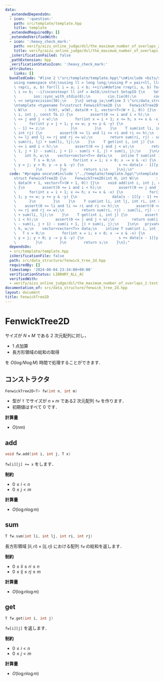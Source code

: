 ```yaml
---
data:
  _extendedDependsOn:
  - icon: ':question:'
    path: src/template/template.hpp
    title: template
  _extendedRequiredBy: []
  _extendedVerifiedWith:
  - icon: ':heavy_check_mark:'
    path: verify/aizu_online_judge/dsl/the_maximum_number_of_overlaps_2.test.cpp
    title: verify/aizu_online_judge/dsl/the_maximum_number_of_overlaps_2.test.cpp
  _isVerificationFailed: false
  _pathExtension: hpp
  _verificationStatusIcon: ':heavy_check_mark:'
  attributes:
    links: []
  bundledCode: "#line 2 \"src/template/template.hpp\"\n#include <bits/stdc++.h>\n\
    using namespace std;\nusing ll = long long;\nusing P = pair<ll, ll>;\n#define\
    \ rep(i, a, b) for(ll i = a; i < b; ++i)\n#define rrep(i, a, b) for(ll i = a;\
    \ i >= b; --i)\nconstexpr ll inf = 4e18;\nstruct SetupIO {\n    SetupIO() {\n\
    \        ios::sync_with_stdio(0);\n        cin.tie(0);\n        cout << fixed\
    \ << setprecision(30);\n    }\n} setup_io;\n#line 3 \"src/data_structure/fenwick_tree_2d.hpp\"\
    \ntemplate <typename T>\nstruct FenwickTree2D {\n    FenwickTree2D(int H, int\
    \ W)\n        : h(H), w(W), data(H + 1, vector<T>(W + 1, 0)) {}\n    void add(int\
    \ i, int j, const T& z) {\n        assert(0 <= i and i < h);\n        assert(0\
    \ <= j and j < w);\n        for(int x = i + 1; x <= h; x += x & -x) {\n      \
    \      for(int y = j + 1; y <= w; y += y & -y) {\n                data[x - 1][y\
    \ - 1] += z;\n            }\n        }\n    }\n    T sum(int li, int lj, int ri,\
    \ int rj) {\n        assert(0 <= li and li <= ri and ri <= h);\n        assert(0\
    \ <= lj and lj <= rj and rj <= w);\n        return sum(ri, rj) - sum(li, rj) -\
    \ sum(ri, lj) + sum(li, lj);\n    }\n    T get(int i, int j) {\n        assert(0\
    \ <= i and i < h);\n        assert(0 <= j and j < w);\n        return sum(i +\
    \ 1, j + 1) - sum(i, j + 1) - sum(i + 1, j) + sum(i, j);\n    }\n\n   private:\n\
    \    int h, w;\n    vector<vector<T>> data;\n    inline T sum(int i, int j) {\n\
    \        T s = 0;\n        for(int x = i; x > 0; x -= x & -x) {\n            for(int\
    \ y = j; y > 0; y -= y & -y) {\n                s += data[x - 1][y - 1];\n   \
    \         }\n        }\n        return s;\n    }\n};\n"
  code: "#pragma once\n#include \"../template/template.hpp\"\ntemplate <typename T>\n\
    struct FenwickTree2D {\n    FenwickTree2D(int H, int W)\n        : h(H), w(W),\
    \ data(H + 1, vector<T>(W + 1, 0)) {}\n    void add(int i, int j, const T& z)\
    \ {\n        assert(0 <= i and i < h);\n        assert(0 <= j and j < w);\n  \
    \      for(int x = i + 1; x <= h; x += x & -x) {\n            for(int y = j +\
    \ 1; y <= w; y += y & -y) {\n                data[x - 1][y - 1] += z;\n      \
    \      }\n        }\n    }\n    T sum(int li, int lj, int ri, int rj) {\n    \
    \    assert(0 <= li and li <= ri and ri <= h);\n        assert(0 <= lj and lj\
    \ <= rj and rj <= w);\n        return sum(ri, rj) - sum(li, rj) - sum(ri, lj)\
    \ + sum(li, lj);\n    }\n    T get(int i, int j) {\n        assert(0 <= i and\
    \ i < h);\n        assert(0 <= j and j < w);\n        return sum(i + 1, j + 1)\
    \ - sum(i, j + 1) - sum(i + 1, j) + sum(i, j);\n    }\n\n   private:\n    int\
    \ h, w;\n    vector<vector<T>> data;\n    inline T sum(int i, int j) {\n     \
    \   T s = 0;\n        for(int x = i; x > 0; x -= x & -x) {\n            for(int\
    \ y = j; y > 0; y -= y & -y) {\n                s += data[x - 1][y - 1];\n   \
    \         }\n        }\n        return s;\n    }\n};"
  dependsOn:
  - src/template/template.hpp
  isVerificationFile: false
  path: src/data_structure/fenwick_tree_2d.hpp
  requiredBy: []
  timestamp: '2024-06-04 23:34:08+09:00'
  verificationStatus: LIBRARY_ALL_AC
  verifiedWith:
  - verify/aizu_online_judge/dsl/the_maximum_number_of_overlaps_2.test.cpp
documentation_of: src/data_structure/fenwick_tree_2d.hpp
layout: document
title: FenwickTree2D
---
```


# FenwickTree2D

サイズが $N \times M$ である $2$ 次元配列に対し，

- $1$ 点加算
- 長方形領域の総和の取得

を $O(\log N \log M)$ 時間で処理することができます．

## コンストラクタ

```cpp
FenwickTree2D<T> fw(int n, int m)
```

- 型が `T` でサイズが $n \times m$ である$2$ 次元配列 `fw` を作ります．<br>
- 初期値はすべて $0$ です．

**計算量**

- $O(nm)$

## add

```cpp
void fw.add(int i, int j, T x)
```

`fw[i][j] += x` をします．

**制約**

- $0 \leq i < n$
- $0 \leq j < m$

**計算量**

- $O(\log n \log m)$

## sum

```cpp
T fw.sum(int li, int lj, int ri, int rj)
```

長方形領域 $[li, ri) \times [lj, rj)$ における配列 `fw` の総和を返します．

**制約**

- $0 \leq li \leq ri \leq n$
- $0 \leq lj \leq rj \leq m$

**計算量**

- $O(\log n \log m)$

## get

```cpp
T fw.get(int i, int j)
```

`fw[i][j]` を返します．

**制約**

- $0 \leq i < n$
- $0 \leq j < m$

**計算量**

- $O(\log n \log m)$